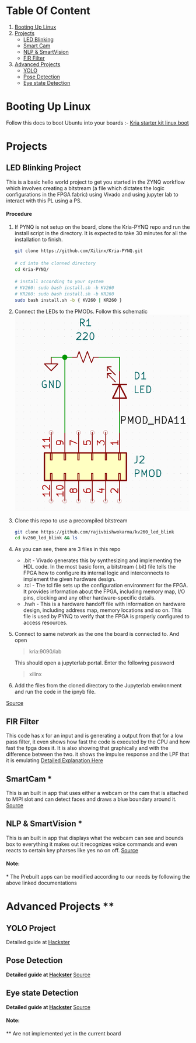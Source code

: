# Table Of Content
1. [Booting Up Linux](#booting-up-linux)
2. [Projects](#projects)
	- [LED Blinking](#led-blinking-project)
	- [Smart Cam](#smartcam)
	- [NLP & SmartVision](#nlp-&-smartvision)
	- [FIR Filter](#fir)
3. [Advanced Projects](#advanced-projects)
	- [YOLO](#yolo-project)
	- [Pose Detection](#pose-detection)
	- [Eye state Detection](#eye-state-detection)
# Booting Up Linux
Follow this docs to boot Ubuntu into your boards :- [Kria starter kit linux boot](https://xilinx.github.io/kria-apps-docs/kv260/2022.1/build/html/docs/kria_starterkit_linux_boot.html)

# Projects
## LED Blinking Project
This is a basic hello world project to get you started in the ZYNQ workflow which involves creating a bitstream (a file which dictates the logic configurations in the FPGA fabric) using Vivado and using jupyter lab to interact with this PL using a PS. 
#### Procedure
1. If PYNQ is not setup on the board, clone the Kria-PYNQ repo and run the install script in the directory. It is expected to take 30 minutes for all the installation to finish.
	```sh
	git clone https://github.com/Xilinx/Kria-PYNQ.git
	 
	# cd into the clonned directory
	cd Kria-PYNQ/
	 
	# install according to your system
	# KV260: sudo bash install.sh -b KV260
	# KR260: sudo bash install.sh -b KR260
	sudo bash install.sh -b { KV260 | KR260 } 
	```
	
2. Connect the LEDs to the PMODs. Follow this schematic
![Schematic](../assets/LED_Blinking_Schematic.png)	
3. Clone this repo to use a precompiled bitstream
	 ```sh
	git clone https://github.com/rajivbishwokarma/kv260_led_blink
	cd kv260_led_blink && ls
	```
	
4. As you can see, there are 3 files in this repo
	- .bit - Vivado generates this by synthesizing and implementing the HDL code. In the most basic form, a bitstream (.bit) file tells the FPGA how to configure its internal logic and interconnects to implement the given hardware design.
	- .tcl - The tcl file sets up the configuration environment for the FPGA. It provides information about the FPGA, including memory map, I/O pins, clocking and any other hardware-specific details.
	- .hwh - This is a hardware handoff file with information on hardware design, including address map, memory locations and so on. This file is used by PYNQ to verify that the FPGA is properly configured to access resources.

5. Connect to same network as the one the board is connected to. And open
	> kria:9090/lab
	
	This should open a jupyterlab portal. Enter the following password
	> xilinx 
	
6. Add the files from the cloned directory to the Jupyterlab environment and run the code in the ipnyb file.

[Source](https://rabish.medium.com/blinking-a-led-with-pynq-in-kria-kv260-kr260-dc17f334bc2a)

## FIR Filter
This code has x for an input and is generating a output from that for a low pass filter, it even shows how fast the code is executed by the CPU and how fast the fpga does it. It is also showing that graphically and with the difference between the two. it shows the impulse response and the LPF that it is emulating
[Detailed Explanation Here](<./FIR Filter.md>)

## SmartCam *
This is an built in app that uses either a webcam or the cam that is attached to MIPI slot and can detect faces and draws a blue boundary around it.
[Source](https://xilinx.github.io/kria-apps-docs/kv260/2022.1/build/html/docs/smartcamera/docs/app_deployment.html)

## NLP & SmartVision *
This is an built in app that displays what the webcam can see and bounds box to everything it makes out it recognizes voice commands and even reacts to certain key pharses like yes no on off.
[Source](https://xilinx.github.io/kria-apps-docs/kv260/2022.1/build/html/docs/nlp-smartvision/docs/app_deployment_nlp.html)

#### Note:
\* The Prebuilt apps can be modified according to our needs by following the above linked documentations 
# Advanced Projects \**

## YOLO Project
Detailed guide at [Hackster](https://www.hackster.io/hdcoe/running-yolov2-tiny-on-kv260-28f801)
## Pose Detection
**Detailed guide at [Hackster](https://www.hackster.io/Parimala6/eye-state-detection-model-implementation-on-kria-3415a3)**
[Source](https://github.com/PeterQuinn396/KV260-Pose-Commands)

## Eye state Detection
**Detailed guide at [Hackster](https://www.hackster.io/Parimala6/eye-state-detection-model-implementation-on-kria-3415a3)**
[Source](https://github.com/Parimala6/Vitis-AI_based_binary_classification)

#### Note:
\** Are not implemented yet in the current board